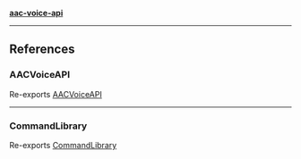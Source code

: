[**aac-voice-api**](../api-specification.md)

***

## References

### AACVoiceAPI

Re-exports [AACVoiceAPI](../AACVoiceAPI/AACVoiceAPI.md#aacvoiceapi)

***

### CommandLibrary

Re-exports [CommandLibrary](../commandLibrary/commandLibrary.md#commandlibrary)
